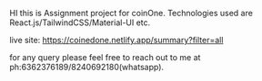 HI this is Assignment project for coinOne. 
Technologies used are React.js/TailwindCSS/Material-UI etc.

live site: https://coinedone.netlify.app/summary?filter=all

for any query please feel free to reach out to me at ph:6362376189/8240692180(whatsapp).